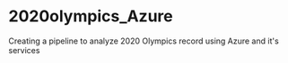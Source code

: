 # 2020olympics_Azure
Creating a pipeline to analyze 2020 Olympics record using Azure and it's services
